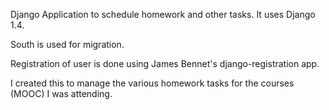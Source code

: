 Django Application to schedule homework and other tasks.
 It uses Django 1.4.
 
South is used for migration.

Registration of user is done using James Bennet's django-registration app.

I created this to manage the various homework tasks for the courses (MOOC) I was attending.



